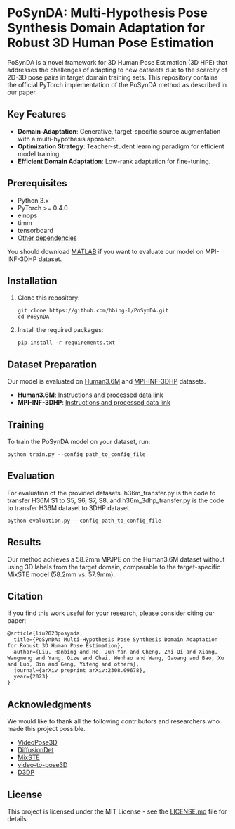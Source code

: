 # PoSynDA: Multi-Hypothesis Pose Synthesis Domain Adaptation for Robust 3D Human Pose Estimation


PoSynDA is a novel framework for 3D Human Pose Estimation (3D HPE) that addresses the challenges of adapting to new datasets due to the scarcity of 2D-3D pose pairs in target domain training sets. This repository contains the official PyTorch implementation of the PoSynDA method as described in our paper.

## Key Features

- **Domain-Adaptation**: Generative, target-specific source augmentation with a multi-hypothesis approach.
- **Optimization Strategy**: Teacher-student learning paradigm for efficient model training.
- **Efficient Domain Adaptation**: Low-rank adaptation for fine-tuning.

## Prerequisites

- Python 3.x
- PyTorch >= 0.4.0
- einops
- timm
- tensorboard
- [Other dependencies](requirements.txt)

You should download [MATLAB](https://www.mathworks.com/products/matlab-online.html) if you want to evaluate our model on MPI-INF-3DHP dataset.

## Installation

1. Clone this repository:
   ```
   git clone https://github.com/hbing-l/PoSynDA.git
   cd PoSynDA
   ```

2. Install the required packages:
   ```
   pip install -r requirements.txt
   ```

## Dataset Preparation

Our model is evaluated on [Human3.6M](http://vision.imar.ro/human3.6m) and [MPI-INF-3DHP](https://vcai.mpi-inf.mpg.de/3dhp-dataset/) datasets. 

- **Human3.6M**: [Instructions and processed data link](./data/Human3.6M/README.md)
- **MPI-INF-3DHP**: [Instructions and processed data link](./data/MPI-INF-3DHP/README.md)


## Training

To train the PoSynDA model on your dataset, run:

```
python train.py --config path_to_config_file

```


## Evaluation

For evaluation of the provided datasets. h36m_transfer.py is the code to transfer H36M S1 to S5, S6, S7, S8, and h36m_3dhp_transfer.py is the code to transfer H36M dataset to 3DHP dataset.

```
python evaluation.py --config path_to_config_file
```

## Results

Our method achieves a 58.2mm MPJPE on the Human3.6M dataset without using 3D labels from the target domain, comparable to the target-specific MixSTE model (58.2mm vs. 57.9mm).



## Citation

If you find this work useful for your research, please consider citing our paper:

```
@article{liu2023posynda,
  title={PoSynDA: Multi-Hypothesis Pose Synthesis Domain Adaptation for Robust 3D Human Pose Estimation},
  author={Liu, Hanbing and He, Jun-Yan and Cheng, Zhi-Qi and Xiang, Wangmeng and Yang, Qize and Chai, Wenhao and Wang, Gaoang and Bao, Xu and Luo, Bin and Geng, Yifeng and others},
  journal={arXiv preprint arXiv:2308.09678},
  year={2023}
}
```

## Acknowledgments

We would like to thank all the following contributors and researchers who made this project possible.
* [VideoPose3D](https://github.com/facebookresearch/VideoPose3D)
* [DiffusionDet](https://github.com/ShoufaChen/DiffusionDet)
* [MixSTE](https://github.com/JinluZhang1126/MixSTE)
* [video-to-pose3D](https://github.com/zh-plus/video-to-pose3D)
* [D3DP](https://github.com/paTRICK-swk/D3DP/tree/main)


## License

This project is licensed under the MIT License - see the [LICENSE.md](LICENSE.md) file for details.














